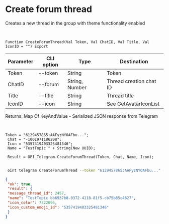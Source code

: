 ﻿---
sidebar_position: 2
---

# Create forum thread
 Creates a new thread in the group with theme functionality enabled


<br/>


`Function CreateForumThread(Val Token, Val ChatID, Val Title, Val IconID = "") Export`

 | Parameter | CLI option | Type | Destination |
 |-|-|-|-|
 | Token | --token | String | Token |
 | ChatID | --forum | String, Number | Thread creation chat ID |
 | Title | --title | String | Thread title |
 | IconID | --icon | String | See GetAvatarIconList |

 
 Returns: Map Of KeyAndValue - Serialized JSON response from Telegram

<br/>




```bsl title="Code example"
Token = "6129457865:AAFyzNYOAFbu...";
 Chat = "-1001971186208";
 Icon = "5357419403325481346";
 Name = "TestTopic " + String(New UUID);
 
 Result = OPI_Telegram.CreateForumThread(Token, Chat, Name, Icon);
```
	


```sh title="CLI command example"
 
 oint telegram CreateForumThread --token "6129457865:AAFyzNYOAFbu..." --forum %forum% --title %title% --icon %icon%

```

```json title="Result"
{
 "ok": true,
 "result": {
 "message_thread_id": 2457,
 "name": "TestTopic bb6937b8-0372-4118-81f5-cb75b85c4627",
 "icon_color": 7322096,
 "icon_custom_emoji_id": "5357419403325481346"
 }
}
```
